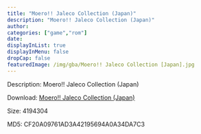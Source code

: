 ```yaml
---
title: "Moero!! Jaleco Collection (Japan)"
description: "Moero!! Jaleco Collection (Japan)"
author: 
categories: ["game","rom"]
date: 
displayInList: true
displayInMenu: false
dropCap: false
featuredImage: /img/gba/Moero!! Jaleco Collection [Japan].jpg
---
```


Description: Moero!! Jaleco Collection (Japan)

Download: <a style="text-decoration:underline;" href="https://mega.nz/#!CLBwiYYC!Z9MF0VTLW0qiG9F0R7P2K0wUcfcngSb9iodXJZmeQuk" target = "_blank" rel = "nofollow" > Moero!! Jaleco Collection (Japan)</a>

Size: 4194304

MD5: CF20A09761AD3A42195694A0A34DA7C3

